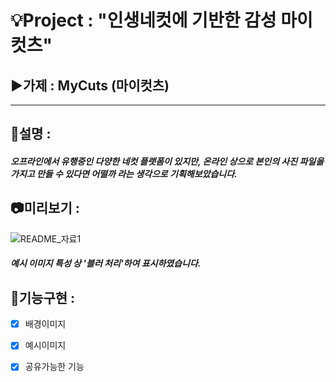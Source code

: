 # 💡Project : "인생네컷에 기반한 감성 마이컷츠"
## ▶️가제 : MyCuts (마이컷츠)
 <!-- 구분선 (단락 구분) -->
---
## 💬설명 :
##### 오프라인에서 유행중인 다양한 네컷 플랫폼이 있지만, 온라인 상으로 본인의 사진 파일을 가지고 만들 수 있다면 어떨까 라는 생각으로 기획해보았습니다.

## 📷미리보기 :
![README_자료1](https://github.com/user-attachments/assets/92c968eb-22ef-4a72-a61e-83db12b6bce9)
##### *예시 이미지 특성 상 '블러 처리'하여 표시하였습니다.* 

## 🔧기능구현 :
- [x] 배경이미지
- [x] 예시이미지
- [x] 공유가능한 기능




